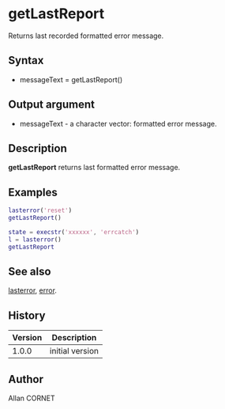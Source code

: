 

# getLastReport

Returns last recorded formatted error message.

## Syntax

- messageText = getLastReport()

## Output argument

 - messageText - a character vector: formatted error message.

## Description


  <p><b>getLastReport</b> returns last formatted error message.</p>


## Examples

```matlab
lasterror('reset')
getLastReport()
```
```matlab
state = execstr('xxxxxx', 'errcatch')
l = lasterror()
getLastReport
```

## See also

[lasterror](lasterror.md), [error](error.md).
## History

|Version|Description|
|------|------|
|1.0.0|initial version|


## Author

Allan CORNET



